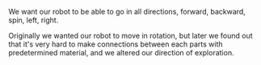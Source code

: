 We want our robot to be able to go in all directions, forward, backward, spin, left, right.

Originally we wanted our robot to move in rotation, but later we found out that it's very hard to make connections between each parts with predetermined material, and we altered our direction of exploration.
